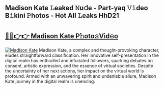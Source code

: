 ## Madison Kate 𝙻eaked 𝙽u𝚍e - Part-yaq 𝚅𝚒deo B𝚒kini 𝙿hotos - Hot All 𝙻eaks HhD21

# <h2><a href="http://ld2tq1v.urlbe.top/?page=Madison+Kate">🔗🔗👉👉 Madison Kate P𝚑oto𝚜Vid𝚎o</a></h2>

[![Madison Kate](https://i.imgur.com/eBuTRDB.gif)](http://ld2tq1v.urlbe.top/?page=Madison+Kate)
Madison Kate, a complex and thought-provoking character, eludes straightforward classification. Her innovative self-presentation in the digital realm has enthralled and infuriated followers, sparking debates on consent, artistic expression, and the essence of virtual societies. Despite the uncertainty of her next actions, her impact on the virtual world is profound. Armed with an unwavering spirit and undeniable allure, Madison Kate journey in the digital realm is unending.
